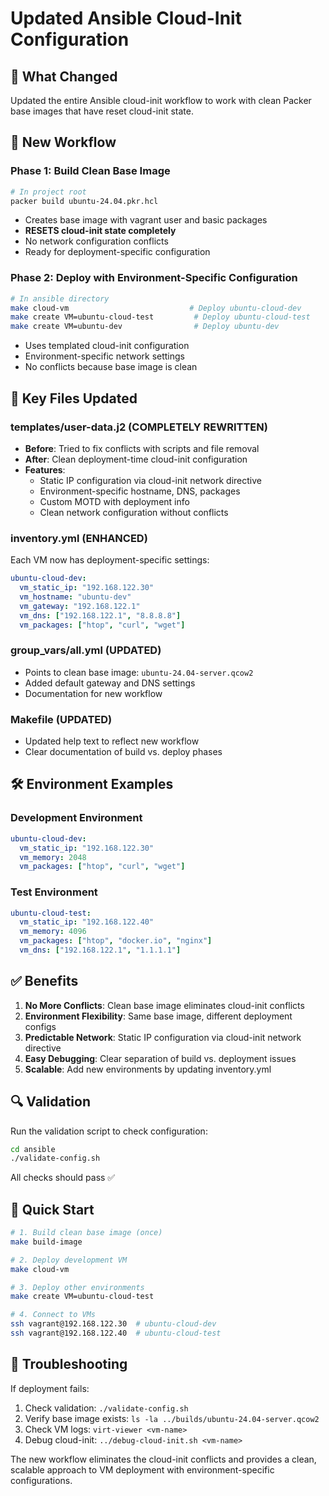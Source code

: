 # Updated Ansible Cloud-Init Configuration

## 🎯 **What Changed**

Updated the entire Ansible cloud-init workflow to work with clean Packer base images that have reset cloud-init state.

## 🔄 **New Workflow**

### **Phase 1: Build Clean Base Image**
```bash
# In project root
packer build ubuntu-24.04.pkr.hcl
```
- Creates base image with vagrant user and basic packages
- **RESETS cloud-init state completely**
- No network configuration conflicts
- Ready for deployment-specific configuration

### **Phase 2: Deploy with Environment-Specific Configuration**
```bash
# In ansible directory
make cloud-vm                           # Deploy ubuntu-cloud-dev
make create VM=ubuntu-cloud-test         # Deploy ubuntu-cloud-test
make create VM=ubuntu-dev                # Deploy ubuntu-dev
```
- Uses templated cloud-init configuration
- Environment-specific network settings
- No conflicts because base image is clean

## 📁 **Key Files Updated**

### **templates/user-data.j2** (COMPLETELY REWRITTEN)
- **Before**: Tried to fix conflicts with scripts and file removal
- **After**: Clean deployment-time cloud-init configuration
- **Features**:
  - Static IP configuration via cloud-init network directive
  - Environment-specific hostname, DNS, packages
  - Custom MOTD with deployment info
  - Clean network configuration without conflicts

### **inventory.yml** (ENHANCED)
Each VM now has deployment-specific settings:
```yaml
ubuntu-cloud-dev:
  vm_static_ip: "192.168.122.30"
  vm_hostname: "ubuntu-dev"
  vm_gateway: "192.168.122.1"
  vm_dns: ["192.168.122.1", "8.8.8.8"]
  vm_packages: ["htop", "curl", "wget"]
```

### **group_vars/all.yml** (UPDATED)
- Points to clean base image: `ubuntu-24.04-server.qcow2`
- Added default gateway and DNS settings
- Documentation for new workflow

### **Makefile** (UPDATED)
- Updated help text to reflect new workflow
- Clear documentation of build vs. deploy phases

## 🛠️ **Environment Examples**

### **Development Environment**
```yaml
ubuntu-cloud-dev:
  vm_static_ip: "192.168.122.30"
  vm_memory: 2048
  vm_packages: ["htop", "curl", "wget"]
```

### **Test Environment**
```yaml
ubuntu-cloud-test:
  vm_static_ip: "192.168.122.40"
  vm_memory: 4096
  vm_packages: ["htop", "docker.io", "nginx"]
  vm_dns: ["192.168.122.1", "1.1.1.1"]
```

## ✅ **Benefits**

1. **No More Conflicts**: Clean base image eliminates cloud-init conflicts
2. **Environment Flexibility**: Same base image, different deployment configs
3. **Predictable Network**: Static IP configuration via cloud-init network directive
4. **Easy Debugging**: Clear separation of build vs. deployment issues
5. **Scalable**: Add new environments by updating inventory.yml

## 🔍 **Validation**

Run the validation script to check configuration:
```bash
cd ansible
./validate-config.sh
```

All checks should pass ✅

## 🚀 **Quick Start**

```bash
# 1. Build clean base image (once)
make build-image

# 2. Deploy development VM
make cloud-vm

# 3. Deploy other environments
make create VM=ubuntu-cloud-test

# 4. Connect to VMs
ssh vagrant@192.168.122.30  # ubuntu-cloud-dev
ssh vagrant@192.168.122.40  # ubuntu-cloud-test
```

## 🔧 **Troubleshooting**

If deployment fails:
1. Check validation: `./validate-config.sh`
2. Verify base image exists: `ls -la ../builds/ubuntu-24.04-server.qcow2`
3. Check VM logs: `virt-viewer <vm-name>`
4. Debug cloud-init: `../debug-cloud-init.sh <vm-name>`

The new workflow eliminates the cloud-init conflicts and provides a clean, scalable approach to VM deployment with environment-specific configurations.
